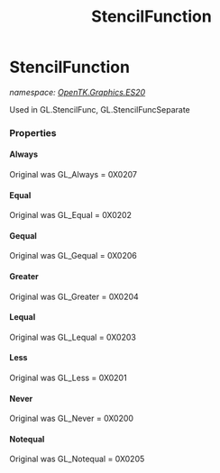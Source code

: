 ﻿---
title: StencilFunction
---

# StencilFunction
_namespace: [OpenTK.Graphics.ES20](N-OpenTK.Graphics.ES20.html)_

Used in GL.StencilFunc, GL.StencilFuncSeparate



### Properties

#### Always
Original was GL_Always = 0X0207
#### Equal
Original was GL_Equal = 0X0202
#### Gequal
Original was GL_Gequal = 0X0206
#### Greater
Original was GL_Greater = 0X0204
#### Lequal
Original was GL_Lequal = 0X0203
#### Less
Original was GL_Less = 0X0201
#### Never
Original was GL_Never = 0X0200
#### Notequal
Original was GL_Notequal = 0X0205

